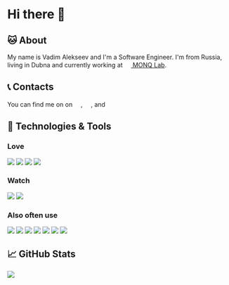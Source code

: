<!-- links to social media -->

[1]: https://www.linkedin.com/in/vadim-alekseev
[2]: https://vk.com/superoot
[3]: https://t.me/Vad1m_Alekseev

# Hi there 👋

## 🐱 About

My name is Vadim Alekseev and I'm a Software Engineer. 
I'm from Russia, living in Dubna and currently working at [<img src="https://monqlab.com/favicon.ico" width="15" height="15"> MONQ Lab](https://monqlab.com).

## 📞 Contacts

You can find me on on 
[<img src="https://www.linkedin.com/favicon.ico" width="15" height="15">][1], 
[<img src="https://vk.com/favicon.ico" width="15" height="15">][2],
and [<img src="https://telegram.org/favicon.ico" width="15" height="15">][3]

## 🔧 Technologies & Tools

### Love

![](https://img.shields.io/badge/Tools-.NET-512BD4?style=flat&logo=.net)
![](https://img.shields.io/badge/Code-CSharp-239120?style=flat&logo=C-Sharp)
![](https://img.shields.io/badge/Code-TypeScript-3178C6?style=flat&logo=typescript)
![](https://img.shields.io/badge/Code-JavaScript-F7DF1E?style=flat&logo=javascript)

### Watch

![](https://img.shields.io/badge/Code-Go-00ADD8?style=flat&logo=go)
![](https://img.shields.io/badge/Code-Flutter-02569B?style=flat&logo=flutter)

### Also often use

![](https://img.shields.io/badge/Code-Vue-4FC08D?style=flat&logo=vue.js)
![](https://img.shields.io/badge/Code-Angular-DD0031?style=flat&logo=angular)
![](https://img.shields.io/badge/Tools-PostgreSQL-336791?style=flat&logo=postgresql)
![](https://img.shields.io/badge/Tools-Docker-2496ED?style=flat&logo=docker)
![](https://img.shields.io/badge/Editor-VS-5C2D91?style=flat&logo=visual-studio)
![](https://img.shields.io/badge/Editor-WebStorm-000000?style=flat&logo=webstorm)
![](https://img.shields.io/badge/Shell-Bash-4EAA25?style=flat&logo=gnu-bash)

## 📈 GitHub Stats

<a href="https://github.com/Vad1mAlekseev/Vad1mAlekseev">
  <img align="center" src="https://github-readme-stats.vercel.app/api/top-langs/?username=Vad1mAlekseev&hide=html&title_color=ffffff" />
</a>
